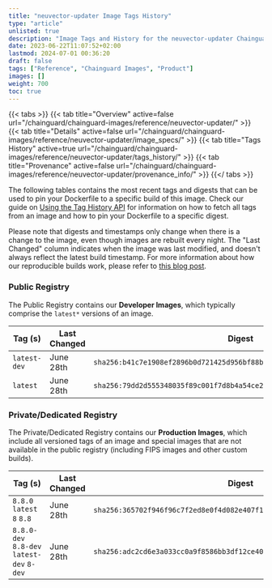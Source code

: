 ```yaml
---
title: "neuvector-updater Image Tags History"
type: "article"
unlisted: true
description: "Image Tags and History for the neuvector-updater Chainguard Image"
date: 2023-06-22T11:07:52+02:00
lastmod: 2024-07-01 00:36:20
draft: false
tags: ["Reference", "Chainguard Images", "Product"]
images: []
weight: 700
toc: true
---
```


{{< tabs >}}
{{< tab title="Overview" active=false url="/chainguard/chainguard-images/reference/neuvector-updater/" >}}
{{< tab title="Details" active=false url="/chainguard/chainguard-images/reference/neuvector-updater/image_specs/" >}}
{{< tab title="Tags History" active=true url="/chainguard/chainguard-images/reference/neuvector-updater/tags_history/" >}}
{{< tab title="Provenance" active=false url="/chainguard/chainguard-images/reference/neuvector-updater/provenance_info/" >}}
{{</ tabs >}}

The following tables contains the most recent tags and digests that can be used to pin your Dockerfile to a specific build of this image. Check our guide on [Using the Tag History API](/chainguard/chainguard-images/using-the-tag-history-api/) for information on how to fetch all tags from an image and how to pin your Dockerfile to a specific digest.

Please note that digests and timestamps only change when there is a change to the image, even though images are rebuilt every night. The "Last Changed" column indicates when the image was last modified, and doesn't always reflect the latest build timestamp. For more information about how our reproducible builds work, please refer to [this blog post](https://www.chainguard.dev/unchained/reproducing-chainguards-reproducible-image-builds).

### Public Registry
The Public Registry contains our **Developer Images**, which typically comprise the `latest*` versions of an image.

| Tag (s)       | Last Changed | Digest                                                                    |
|---------------|--------------|---------------------------------------------------------------------------|
|  `latest-dev` | June 28th    | `sha256:b41c7e1908ef2896b0d721425d956bf88b02122b87cecc1ac1dbb8f9442377b7` |
|  `latest`     | June 28th    | `sha256:79dd2d555348035f89c001f7d8b4a54ce2b84a70584f523d9e85ef9bd0f5929d` |


### Private/Dedicated Registry
The Private/Dedicated Registry contains our **Production Images**, which include all versioned tags of an image and special images that are not available in the public registry (including FIPS images and other custom builds).

| Tag (s)                                     | Last Changed | Digest                                                                    |
|---------------------------------------------|--------------|---------------------------------------------------------------------------|
|  `8.8.0` `latest` `8` `8.8`                 | June 28th    | `sha256:365702f946f96c7f2ed8e0f4d082e407f18e77c75d4ba6041ac442e5f2e9f4b0` |
|  `8.8.0-dev` `8.8-dev` `latest-dev` `8-dev` | June 28th    | `sha256:adc2cd6e3a033cc0a9f8586bb3df12ce40331e12466ca3cf5730a43b0836e0c9` |

